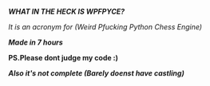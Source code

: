 ***WHAT IN THE HECK IS WPFPYCE?***

*It is an acronym for (Weird Pfucking Python Chess Engine)*

***Made in 7 hours***

**PS.Please dont judge my code :)**

***Also it's not complete (Barely doenst have castling)***
